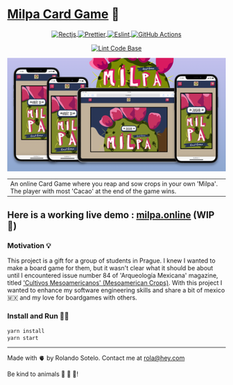 # [Milpa Card Game](https://milpa.online) 🌵

<p align="center">
  <a href="https://reactjs.org/">
    <img align="center" alt="Rectjs" src="https://img.shields.io/badge/React-20232A?style=for-the-badge&logo=react&logoColor=61DAFB" />
  </a>
  <a href="https://prettier.io/">
    <img align="center" alt="Prettier" src="https://img.shields.io/badge/prettier-1A2C34?style=for-the-badge&logo=prettier&logoColor=F7BA3E" />
  </a>
  <a href="https://eslint.org/">
    <img align="center" alt="Eslint" src="https://img.shields.io/badge/eslint-3A33D1?style=for-the-badge&logo=eslint&logoColor=white" />
  </a>
  <a href="https://github.com/features/actions">
    <img align="center" alt="GitHub Actions" src="https://img.shields.io/badge/GitHub_Actions-2088FF?style=for-the-badge&logo=github-actions&logoColor=white" />
  </a>
</p>
<p align="center">
  <a href="https://github.com/rolasotelo/milpa-online/actions/workflows/linter.yml">
    <img align="center" alt="Lint Code Base" src="https://github.com/rolasotelo/milpa-online/actions/workflows/linter.yml/badge.svg?branch=main" />
  </a>
</p>

![Milpa responsive](screenshots/promo.png)

<table>
<tr>
<td>
  An online Card Game where you reap and sow crops in your own 'Milpa'. The player with most 'Cacao' at the end of the game wins.
</td>
</tr>
</table>

## Here is a working live demo : [milpa.online](https://milpa.online) (WIP 🚧)

### Motivation 💡

This project is a gift for a group of students in Prague. I knew I wanted to make a board game for them, but it wasn't clear what it should be about until I encountered issue number 84 of 'Arqueología Mexicana' magazine, titled ['Cultivos Mesoamericanos' (Mesoamerican Crops)](https://arqueologiamexicana.mx/ediciones-especiales/e84-cultivos-mesoamericanos-las-especies-que-mexico-dio-al-mundo).
With this project I wanted to enhance my software engineering skills and share a bit of mexico 🇲🇽 and my love for boardgames with others.

### Install and Run 🏃🏿

```shell
yarn install
yarn start
```

---

Made with 🫀 by Rolando Sotelo. Contact me at rola@hey.com

Be kind to animals 🐄 🐖 🐐!
